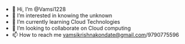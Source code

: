 - 👋 Hi, I’m @Vamsi1228
- 👀 I’m interested in knowing the unknown
- 🌱 I’m currently learning Cloud Technologies
- 💞️ I’m looking to collaborate on Cloud computing
- 📫 How to reach me vamsikrishnakondate@gmail.com/9790775596

<!---
Vamsi1228/Vamsi1228 is a ✨ special ✨ repository because its `README.md` (this file) appears on your GitHub profile.
You can click the Preview link to take a look at your changes.
--->
